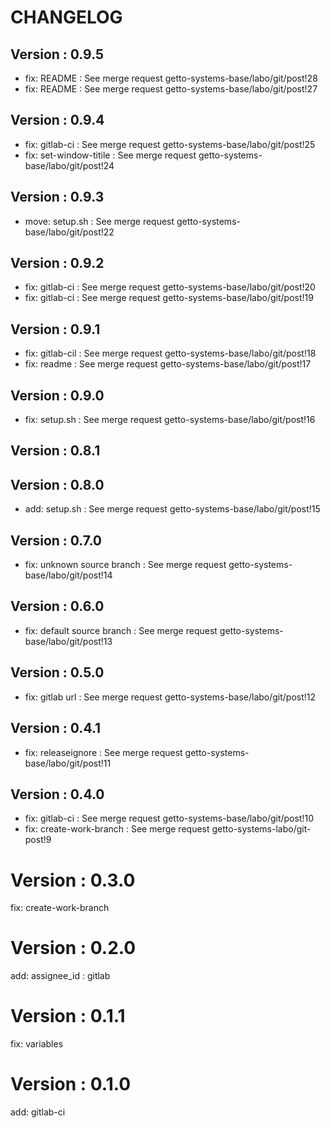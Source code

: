 # CHANGELOG

## Version : 0.9.5

- fix: README : See merge request getto-systems-base/labo/git/post!28
- fix: README : See merge request getto-systems-base/labo/git/post!27


## Version : 0.9.4

- fix: gitlab-ci : See merge request getto-systems-base/labo/git/post!25
- fix: set-window-titile : See merge request getto-systems-base/labo/git/post!24


## Version : 0.9.3

- move: setup.sh : See merge request getto-systems-base/labo/git/post!22


## Version : 0.9.2

- fix: gitlab-ci : See merge request getto-systems-base/labo/git/post!20
- fix: gitlab-ci : See merge request getto-systems-base/labo/git/post!19


## Version : 0.9.1

- fix: gitlab-cil : See merge request getto-systems-base/labo/git/post!18
- fix: readme : See merge request getto-systems-base/labo/git/post!17


## Version : 0.9.0

- fix: setup.sh : See merge request getto-systems-base/labo/git/post!16


## Version : 0.8.1



## Version : 0.8.0

- add: setup.sh : See merge request getto-systems-base/labo/git/post!15


## Version : 0.7.0

- fix: unknown source branch : See merge request getto-systems-base/labo/git/post!14


## Version : 0.6.0

- fix: default source branch : See merge request getto-systems-base/labo/git/post!13


## Version : 0.5.0

- fix: gitlab url : See merge request getto-systems-base/labo/git/post!12


## Version : 0.4.1

- fix: releaseignore : See merge request getto-systems-base/labo/git/post!11


## Version : 0.4.0

- fix: gitlab-ci : See merge request getto-systems-base/labo/git/post!10
- fix: create-work-branch : See merge request getto-systems-labo/git-post!9

# Version : 0.3.0

fix: create-work-branch

# Version : 0.2.0

add: assignee_id : gitlab

# Version : 0.1.1

fix: variables

# Version : 0.1.0

add: gitlab-ci

